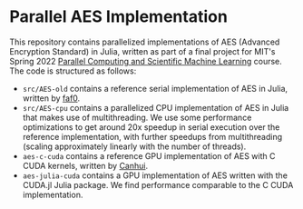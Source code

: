# Parallel AES Implementation

This repository contains parallelized implementations of AES (Advanced Encryption Standard) in Julia, written as part of a final project for MIT's Spring 2022 [Parallel Computing and Scientific Machine Learning](https://github.com/mitmath/18337) course. The code is structured as follows: 

- `src/AES-old` contains a reference serial implementation of AES in Julia, written by [faf0](https://github.com/faf0/AES.jl).
- `src/AES-cpu` contains a parallelized CPU implementation of AES in Julia that makes use of multithreading. We use some performance optimizations to get around 20x speedup in serial execution over the reference implementation, with further speedups from multithreading (scaling approximately linearly with the number of threads). 
- `aes-c-cuda` contains a reference GPU implementation of AES with C CUDA kernels, written by [Canhui](https://github.com/Canhui/AES-ON-GPU). 
- `aes-julia-cuda` contains a GPU implementation of AES written with the CUDA.jl Julia package. We find performance comparable to the C CUDA implementation. 

